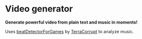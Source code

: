 # Video generator

**Generate powerful video from plain text and music in moments!**

Uses [beatDetectorForGames](https://github.com/Terracorrupt/BeatDetectorForGames) by [TerraCorrupt](https://github.com/Terracorrupt) to analyze music.

